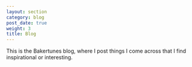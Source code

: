 ```yaml
---
layout: section
category: blog
post_date: true
weight: 3
title: Blog
---
```


This is the Bakertunes blog, where I post things I come across that I find inspirational or interesting.

